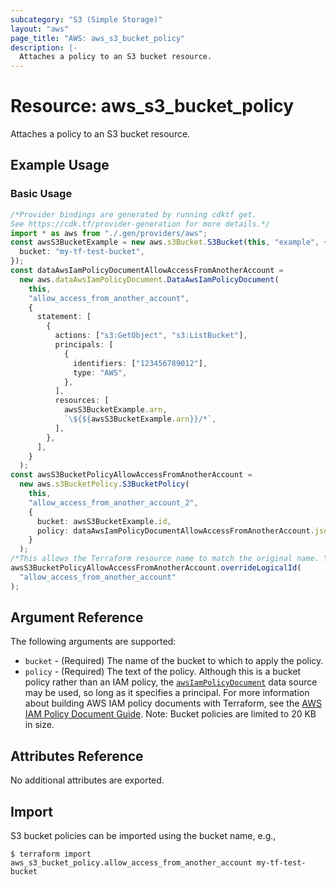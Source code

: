 ```yaml
---
subcategory: "S3 (Simple Storage)"
layout: "aws"
page_title: "AWS: aws_s3_bucket_policy"
description: |-
  Attaches a policy to an S3 bucket resource.
---
```


# Resource: aws\_s3\_bucket\_policy

Attaches a policy to an S3 bucket resource.

## Example Usage

### Basic Usage

```typescript
/*Provider bindings are generated by running cdktf get.
See https://cdk.tf/provider-generation for more details.*/
import * as aws from "./.gen/providers/aws";
const awsS3BucketExample = new aws.s3Bucket.S3Bucket(this, "example", {
  bucket: "my-tf-test-bucket",
});
const dataAwsIamPolicyDocumentAllowAccessFromAnotherAccount =
  new aws.dataAwsIamPolicyDocument.DataAwsIamPolicyDocument(
    this,
    "allow_access_from_another_account",
    {
      statement: [
        {
          actions: ["s3:GetObject", "s3:ListBucket"],
          principals: [
            {
              identifiers: ["123456789012"],
              type: "AWS",
            },
          ],
          resources: [
            awsS3BucketExample.arn,
            `\${${awsS3BucketExample.arn}}/*`,
          ],
        },
      ],
    }
  );
const awsS3BucketPolicyAllowAccessFromAnotherAccount =
  new aws.s3BucketPolicy.S3BucketPolicy(
    this,
    "allow_access_from_another_account_2",
    {
      bucket: awsS3BucketExample.id,
      policy: dataAwsIamPolicyDocumentAllowAccessFromAnotherAccount.json,
    }
  );
/*This allows the Terraform resource name to match the original name. You can remove the call if you don't need them to match.*/
awsS3BucketPolicyAllowAccessFromAnotherAccount.overrideLogicalId(
  "allow_access_from_another_account"
);

```

## Argument Reference

The following arguments are supported:

* `bucket` - (Required) The name of the bucket to which to apply the policy.
* `policy` - (Required) The text of the policy. Although this is a bucket policy rather than an IAM policy, the [`awsIamPolicyDocument`](https://registry.terraform.io/providers/hashicorp/aws/latest/docs/data-sources/iam_policy_document) data source may be used, so long as it specifies a principal. For more information about building AWS IAM policy documents with Terraform, see the [AWS IAM Policy Document Guide](https://learn.hashicorp.com/terraform/aws/iam-policy). Note: Bucket policies are limited to 20 KB in size.

## Attributes Reference

No additional attributes are exported.

## Import

S3 bucket policies can be imported using the bucket name, e.g.,

```console
$ terraform import aws_s3_bucket_policy.allow_access_from_another_account my-tf-test-bucket
```
